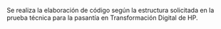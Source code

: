 Se realiza la elaboración de código según la estructura solicitada en la prueba técnica para la pasantía en Transformación Digital de HP.

